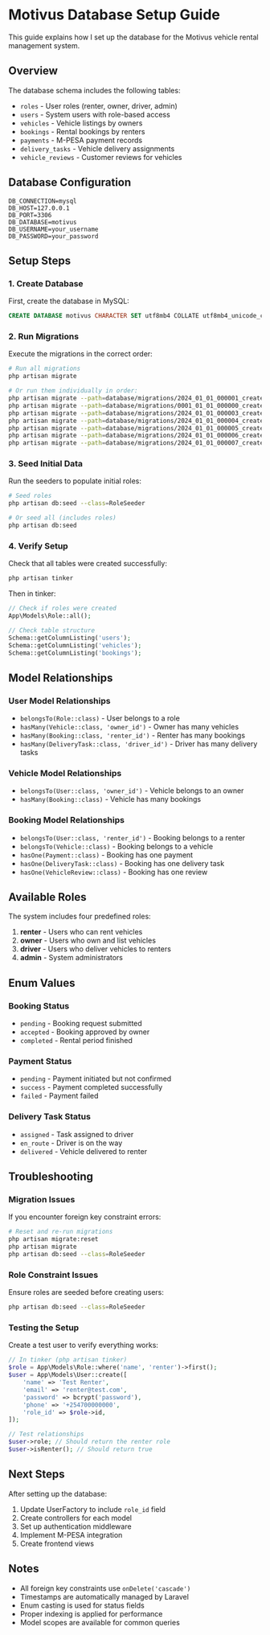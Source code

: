 # Motivus Database Setup Guide

This guide explains how I set up the database for the Motivus vehicle rental management system.

## Overview

The database schema includes the following tables:
- `roles` - User roles (renter, owner, driver, admin)
- `users` - System users with role-based access
- `vehicles` - Vehicle listings by owners
- `bookings` - Rental bookings by renters
- `payments` - M-PESA payment records
- `delivery_tasks` - Vehicle delivery assignments
- `vehicle_reviews` - Customer reviews for vehicles



## Database Configuration

```env
DB_CONNECTION=mysql
DB_HOST=127.0.0.1
DB_PORT=3306
DB_DATABASE=motivus
DB_USERNAME=your_username
DB_PASSWORD=your_password
```

## Setup Steps

### 1. Create Database
First, create the database in MySQL:

```sql
CREATE DATABASE motivus CHARACTER SET utf8mb4 COLLATE utf8mb4_unicode_ci;
```

### 2. Run Migrations
Execute the migrations in the correct order:

```bash
# Run all migrations
php artisan migrate

# Or run them individually in order:
php artisan migrate --path=database/migrations/2024_01_01_000001_create_roles_table.php
php artisan migrate --path=database/migrations/0001_01_01_000000_create_users_table.php
php artisan migrate --path=database/migrations/2024_01_01_000003_create_vehicles_table.php
php artisan migrate --path=database/migrations/2024_01_01_000004_create_bookings_table.php
php artisan migrate --path=database/migrations/2024_01_01_000005_create_payments_table.php
php artisan migrate --path=database/migrations/2024_01_01_000006_create_delivery_tasks_table.php
php artisan migrate --path=database/migrations/2024_01_01_000007_create_vehicle_reviews_table.php
```

### 3. Seed Initial Data
Run the seeders to populate initial roles:

```bash
# Seed roles
php artisan db:seed --class=RoleSeeder

# Or seed all (includes roles)
php artisan db:seed
```

### 4. Verify Setup
Check that all tables were created successfully:

```bash
php artisan tinker
```

Then in tinker:
```php
// Check if roles were created
App\Models\Role::all();

// Check table structure
Schema::getColumnListing('users');
Schema::getColumnListing('vehicles');
Schema::getColumnListing('bookings');
```

## Model Relationships

### User Model Relationships
- `belongsTo(Role::class)` - User belongs to a role
- `hasMany(Vehicle::class, 'owner_id')` - Owner has many vehicles
- `hasMany(Booking::class, 'renter_id')` - Renter has many bookings
- `hasMany(DeliveryTask::class, 'driver_id')` - Driver has many delivery tasks

### Vehicle Model Relationships
- `belongsTo(User::class, 'owner_id')` - Vehicle belongs to an owner
- `hasMany(Booking::class)` - Vehicle has many bookings

### Booking Model Relationships
- `belongsTo(User::class, 'renter_id')` - Booking belongs to a renter
- `belongsTo(Vehicle::class)` - Booking belongs to a vehicle
- `hasOne(Payment::class)` - Booking has one payment
- `hasOne(DeliveryTask::class)` - Booking has one delivery task
- `hasOne(VehicleReview::class)` - Booking has one review

## Available Roles

The system includes four predefined roles:

1. **renter** - Users who can rent vehicles
2. **owner** - Users who own and list vehicles
3. **driver** - Users who deliver vehicles to renters
4. **admin** - System administrators

## Enum Values

### Booking Status
- `pending` - Booking request submitted
- `accepted` - Booking approved by owner
- `completed` - Rental period finished

### Payment Status
- `pending` - Payment initiated but not confirmed
- `success` - Payment completed successfully
- `failed` - Payment failed

### Delivery Task Status
- `assigned` - Task assigned to driver
- `en_route` - Driver is on the way
- `delivered` - Vehicle delivered to renter

## Troubleshooting

### Migration Issues
If you encounter foreign key constraint errors:

```bash
# Reset and re-run migrations
php artisan migrate:reset
php artisan migrate
php artisan db:seed --class=RoleSeeder
```

### Role Constraint Issues
Ensure roles are seeded before creating users:

```bash
php artisan db:seed --class=RoleSeeder
```

### Testing the Setup
Create a test user to verify everything works:

```php
// In tinker (php artisan tinker)
$role = App\Models\Role::where('name', 'renter')->first();
$user = App\Models\User::create([
    'name' => 'Test Renter',
    'email' => 'renter@test.com',
    'password' => bcrypt('password'),
    'phone' => '+254700000000',
    'role_id' => $role->id,
]);

// Test relationships
$user->role; // Should return the renter role
$user->isRenter(); // Should return true
```

## Next Steps

After setting up the database:

1. Update UserFactory to include `role_id` field
2. Create controllers for each model
3. Set up authentication middleware
4. Implement M-PESA integration
5. Create frontend views

## Notes

- All foreign key constraints use `onDelete('cascade')`
- Timestamps are automatically managed by Laravel
- Enum casting is used for status fields
- Proper indexing is applied for performance
- Model scopes are available for common queries
